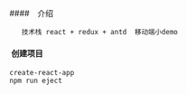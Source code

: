 ####　介绍
```
   技术栈 react + redux + antd  移动端小demo
```
####  创建项目
```
create-react-app
npm run eject 
```

